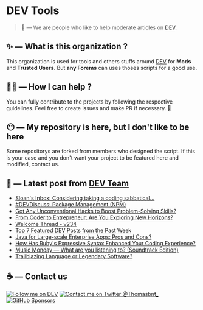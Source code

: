 # DEV Tools

> 🔧 — We are people who like to help moderate articles on [DEV](https://dev.to).

## ✨ — What is this organization ?

This organization is used for tools and others stuffs around [DEV](https://dev.to) for **Mods** and **Trusted Users**. But __any Forems__ can uses thoses scripts for a good use.


## 💪🏼 — How I can help ?

You can fully contribute to the projects by following the respective guidelines. Feel free to create issues and make PR if necessary. 🎉

## 😶 — My repository is here, but I don't like to be here

Some repositorys are forked from members who designed the script. If this is your case and you don't want your project to be featured here and modified, contact us.

## 📝 — Latest post from [DEV Team](https://dev.to/devteam)

<!-- BLOG-POST-LIST:START -->
- [Sloan&#39;s Inbox: Considering taking a coding sabbatical...](https://dev.to/devteam/sloans-inbox-considering-taking-a-coding-sabbatical-4o87)
- [#DEVDiscuss: Package Management &lpar;NPM&rpar;](https://dev.to/devteam/devdiscuss-package-management-npm-mn9)
- [Got Any Unconventional Hacks to Boost Problem-Solving Skills?](https://dev.to/devteam/got-any-unconventional-hacks-to-boost-problem-solving-skills-5hcb)
- [From Coder to Entrepreneur: Are You Exploring New Horizons?](https://dev.to/devteam/from-coder-to-entrepreneur-are-you-exploring-new-horizons-2pcm)
- [Welcome Thread - v234](https://dev.to/devteam/welcome-thread-v236-29i1)
- [Top 7 Featured DEV Posts from the Past Week](https://dev.to/devteam/top-7-featured-dev-posts-from-the-past-week-3hl3)
- [Java for Large-scale Enterprise Apps: Pros and Cons?](https://dev.to/devteam/java-for-large-scale-enterprise-apps-pros-and-cons-1h9h)
- [How Has Ruby&#39;s Expressive Syntax Enhanced Your Coding Experience?](https://dev.to/devteam/how-has-rubys-expressive-syntax-enhanced-your-coding-experience-26b6)
- [Music Monday — What are you listening to? &lpar;Soundtrack Edition&rpar;](https://dev.to/devteam/music-monday-what-are-you-listening-to-soundtrack-edition-49e1)
- [Trailblazing Language or Legendary Software?](https://dev.to/devteam/trailblazing-language-or-legendary-software-1lf2)
<!-- BLOG-POST-LIST:END -->


## ☕ — Contact us

[![Follow me on DEV](https://img.shields.io/badge/dev.to-%2308090A.svg?&style=for-the-badge&logo=dev.to&logoColor=white&alt=devto)](https://dev.to/thomasbnt)
[![Contact me on Twitter @Thomasbnt_](https://img.shields.io/badge/Contact%20me%20on%20Twitter-%231DA1F2.svg?&style=for-the-badge&logo=twitter&logoColor=white&alt=twitter)](https://twitter.com/messages/1142357270-1142357270?text=Hello,%20I%20contact%20you%20from%20devtotools%20&recipient_id=1142357270) [![GitHub Sponsors](https://img.shields.io/badge/Sponsor%20me-%23EA54AE.svg?&style=for-the-badge&logo=github-sponsors&logoColor=white)](https://github.com/sponsors/thomasbnt)



